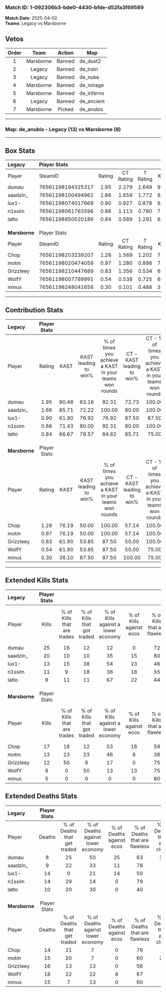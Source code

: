 ### Match ID: 1-092306b3-bde0-4430-bfde-d52fa3f69589  
**Match Date**: 2025-04-02  
**Teams**: Legacy vs Marsborne  

## Vetos  

| Order | Team | Action | Map |
| :---: | :--: | :----: | --- |
| 1 | Marsborne | Banned | de_dust2 |
| 2 | Legacy | Banned | de_train |
| 3 | Legacy | Banned | de_nuke |
| 4 | Marsborne | Banned | de_mirage |
| 5 | Marsborne | Banned | de_inferno |
| 6 | Legacy | Banned | de_ancient |
| 7 | Marsborne | Picked | de_anubis |

---  

### **Map**: de_anubis - Legacy (13) vs Marsborne (8)  
---  

## Box Stats  

| **Legacy**    | Player Stats      |        |           |          |       |       |       |         |        |      |     |
| :- | :- | :-: | :-: | :-: | :-: | :-: | :-: | :-: | :-: | :-: | :-: |
| Player        | SteamID           | Rating | CT Rating | T Rating | KAST  |  ADR  | Kills | Assists | Deaths | K/D  | HS% |
| dumau         | 76561198194325317 |  1.95  |   2.279   |  1.649   | 90.48 | 121.0 |  25   |    4    |   8    | 3.13 | 44  |
| saadzin_      | 76561198100494962 |  1.66  |   1.658   |  1.772   | 85.71 | 108.1 |  20   |    6    |   9    | 2.22 | 25  |
| lux1-         | 76561198074017668 |  0.90  |   0.927   |  0.878   | 61.90 | 63.1  |  13   |    2    |   14   | 0.93 | 23  |
| n1ssim        | 76561198061763596 |  0.86  |   1.113   |  0.780   | 71.43 | 53.1  |  11   |    3    |   14   | 0.79 | 27  |
| latto         | 76561198850020186 |  0.84  |   0.589   |  1.291   | 66.67 | 50.1  |   9   |    3    |   10   | 0.90 | 33  |
|               |                   |        |           |          |       |       |       |         |        |      |     |
|               |                   |        |           |          |       |       |       |         |        |      |     |
|               |                   |        |           |          |       |       |       |         |        |      |     |
| **Marsborne** | Player Stats      |        |           |          |       |       |       |         |        |      |     |
| Player        | SteamID           | Rating | CT Rating | T Rating | KAST  |  ADR  | Kills | Assists | Deaths | K/D  | HS% |
| Chop          | 76561198203239207 |  1.28  |   1.569   |  1.202   | 76.19 | 91.4  |  17   |    6    |   14   | 1.21 | 58  |
| motm          | 76561198020474058 |  0.97  |   1.280   |  0.886   | 76.19 | 60.6  |  13   |    1    |   15   | 0.87 | 38  |
| Grizzleey     | 76561198210447689 |  0.83  |   1.356   |  0.534   | 61.90 | 69.8  |  12   |    2    |   16   | 0.75 | 75  |
| WolfY         | 76561198007789991 |  0.54  |   0.538   |  0.725   | 61.90 | 46.3  |   8   |    2    |   18   | 0.44 | 50  |
| minus         | 76561198248041656 |  0.30  |   0.101   |  0.488   | 38.10 | 39.8  |   5   |    1    |   15   | 0.33 | 40  |
---  

## Contribution Stats  

| **Legacy**    | Player Stats |       |                      |                                                        |                           |                                                             |                          |                                                            |
| :- | :-: | :-: | :-: | :-: | :-: | :-: | :-: | :-: |
| Player        |    Rating    | KAST  | KAST leading to win% | % of times you achieve a KAST in your teams won rounds | CT - KAST leading to win% | CT - % of times you achieve a KAST in your teams won rounds | T - KAST leading to win% | T - % of times you achieve a KAST in your teams won rounds |
| dumau         |     1.95     | 90.48 |        63.16         |                         92.31                          |           72.73           |                           100.00                            |          50.00           |                           80.00                            |
| saadzin_      |     1.66     | 85.71 |        72.22         |                         100.00                         |           80.00           |                           100.00                            |          62.50           |                           100.00                           |
| lux1-         |     0.90     | 61.90 |        76.92         |                         76.92                          |           87.50           |                            87.50                            |          60.00           |                           60.00                            |
| n1ssim        |     0.86     | 71.43 |        80.00         |                         92.31                          |           80.00           |                           100.00                            |          80.00           |                           80.00                            |
| latto         |     0.84     | 66.67 |        78.57         |                         84.62                          |           85.71           |                            75.00                            |          71.43           |                           100.00                           |
|               |              |       |                      |                                                        |                           |                                                             |                          |                                                            |
|               |              |       |                      |                                                        |                           |                                                             |                          |                                                            |
|               |              |       |                      |                                                        |                           |                                                             |                          |                                                            |
| **Marsborne** | Player Stats |       |                      |                                                        |                           |                                                             |                          |                                                            |
| Player        |    Rating    | KAST  | KAST leading to win% | % of times you achieve a KAST in your teams won rounds | CT - KAST leading to win% | CT - % of times you achieve a KAST in your teams won rounds | T - KAST leading to win% | T - % of times you achieve a KAST in your teams won rounds |
| Chop          |     1.28     | 76.19 |        50.00         |                         100.00                         |           57.14           |                           100.00                            |          44.44           |                           100.00                           |
| motm          |     0.97     | 76.19 |        50.00         |                         100.00                         |           57.14           |                           100.00                            |          44.44           |                           100.00                           |
| Grizzleey     |     0.83     | 61.90 |        53.85         |                         87.50                          |           50.00           |                           100.00                            |          60.00           |                           75.00                            |
| WolfY         |     0.54     | 61.90 |        53.85         |                         87.50                          |           50.00           |                            75.00                            |          57.14           |                           100.00                           |
| minus         |     0.30     | 38.10 |        87.50         |                         87.50                          |          100.00           |                            75.00                            |          80.00           |                           100.00                           |
---  

## Extended Kills Stats  

| **Legacy**    | Player Stats |                            |                            |                                    |                         |                              |                                 |                                       |                    |           |
| :- | :-: | :-: | :-: | :-: | :-: | :-: | :-: | :-: | :-: | :-: |
| Player        |    Kills     | % of Kills that are trades | % of Kills that got traded | % of Kills against a lower economy | % of Kills against ecos | % of Kills that are flawless | % of Kills that are close duels | % of Kills that are assisted by flash | Pistol Round Kills | AWP Kills |
| dumau         |      25      |             16             |             12             |                 12                 |            0            |              72              |                4                |                   0                   |         0          |     5     |
| saadzin_      |      20      |             10             |             10             |                 35                 |           15            |              80              |                0                |                   0                   |         13         |     1     |
| lux1-         |      13      |             15             |             38             |                 54                 |           23            |              46              |                8                |                   0                   |         1          |     0     |
| n1ssim        |      11      |             9              |             18             |                 36                 |           18            |              55              |                9                |                   0                   |         0          |     1     |
| latto         |      9       |             11             |             11             |                 67                 |           22            |              44              |               22                |                   0                   |         1          |     0     |
|               |              |                            |                            |                                    |                         |                              |                                 |                                       |                    |           |
|               |              |                            |                            |                                    |                         |                              |                                 |                                       |                    |           |
|               |              |                            |                            |                                    |                         |                              |                                 |                                       |                    |           |
| **Marsborne** | Player Stats |                            |                            |                                    |                         |                              |                                 |                                       |                    |           |
| Player        |    Kills     | % of Kills that are trades | % of Kills that got traded | % of Kills against a lower economy | % of Kills against ecos | % of Kills that are flawless | % of Kills that are close duels | % of Kills that are assisted by flash | Pistol Round Kills | AWP Kills |
| Chop          |      17      |             18             |             12             |                 53                 |           18            |              59              |                0                |                   0                   |         0          |     1     |
| motm          |      13      |             23             |             23             |                 46                 |            8            |              38              |               15                |                   0                   |         0          |     0     |
| Grizzleey     |      12      |             50             |             8              |                 17                 |            0            |              75              |                0                |                   8                   |         0          |     3     |
| WolfY         |      8       |             0              |             50             |                 13                 |           13            |              75              |                0                |                   0                   |         3          |     0     |
| minus         |      5       |             0              |             0              |                 0                  |            0            |              80              |                0                |                   0                   |         0          |     2     |
## Extended Deaths Stats  

| **Legacy**    | Player Stats |                             |                                   |                          |                               |                            |                           |               |
| :- | :-: | :-: | :-: | :-: | :-: | :-: | :-: | :-: |
| Player        |    Deaths    | % of Deaths that get traded | % of Deaths against lower economy | % of Deaths against ecos | % of Deaths that are flawless | % of Deaths that are close | % of Deaths while blinded | Deaths to AWP |
| dumau         |      8       |             25              |                50                 |            25            |              63               |             13             |             0             |       1       |
| saadzin_      |      9       |             22              |                33                 |            11            |              78               |             0              |            11             |       0       |
| lux1-         |      14      |              0              |                21                 |            14            |              50               |             7              |             0             |       1       |
| n1ssim        |      14      |             29              |                14                 |            0             |              79               |             0              |             0             |       1       |
| latto         |      10      |             20              |                30                 |            0             |              40               |             0              |             0             |       0       |
|               |              |                             |                                   |                          |                               |                            |                           |               |
|               |              |                             |                                   |                          |                               |                            |                           |               |
|               |              |                             |                                   |                          |                               |                            |                           |               |
| **Marsborne** | Player Stats |                             |                                   |                          |                               |                            |                           |               |
| Player        |    Deaths    | % of Deaths that get traded | % of Deaths against lower economy | % of Deaths against ecos | % of Deaths that are flawless | % of Deaths that are close | % of Deaths while blinded | Deaths to AWP |
| Chop          |      14      |             21              |                 7                 |            0             |              79               |             7              |             0             |       6       |
| motm          |      15      |             20              |                 7                 |            0             |              60               |             20             |             0             |       1       |
| Grizzleey     |      16      |             13              |                13                 |            0             |              56               |             6              |             0             |       2       |
| WolfY         |      18      |             22              |                22                 |            6             |              67               |             0              |             0             |       3       |
| minus         |      15      |              7              |                13                 |            0             |              60               |             0              |             0             |       3       |
